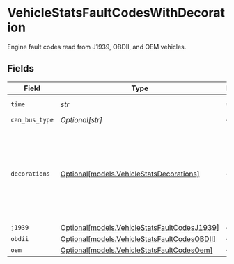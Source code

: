# VehicleStatsFaultCodesWithDecoration

Engine fault codes read from J1939, OBDII, and OEM vehicles.


## Fields

| Field                                                                                                                                                                                                                                                                                                                                              | Type                                                                                                                                                                                                                                                                                                                                               | Required                                                                                                                                                                                                                                                                                                                                           | Description                                                                                                                                                                                                                                                                                                                                        | Example                                                                                                                                                                                                                                                                                                                                            |
| -------------------------------------------------------------------------------------------------------------------------------------------------------------------------------------------------------------------------------------------------------------------------------------------------------------------------------------------------- | -------------------------------------------------------------------------------------------------------------------------------------------------------------------------------------------------------------------------------------------------------------------------------------------------------------------------------------------------- | -------------------------------------------------------------------------------------------------------------------------------------------------------------------------------------------------------------------------------------------------------------------------------------------------------------------------------------------------- | -------------------------------------------------------------------------------------------------------------------------------------------------------------------------------------------------------------------------------------------------------------------------------------------------------------------------------------------------- | -------------------------------------------------------------------------------------------------------------------------------------------------------------------------------------------------------------------------------------------------------------------------------------------------------------------------------------------------- |
| `time`                                                                                                                                                                                                                                                                                                                                             | *str*                                                                                                                                                                                                                                                                                                                                              | :heavy_check_mark:                                                                                                                                                                                                                                                                                                                                 | UTC timestamp in RFC 3339 format. Example: `2020-01-27T07:06:25Z`.                                                                                                                                                                                                                                                                                 | 2020-01-27T07:06:25Z                                                                                                                                                                                                                                                                                                                               |
| `can_bus_type`                                                                                                                                                                                                                                                                                                                                     | *Optional[str]*                                                                                                                                                                                                                                                                                                                                    | :heavy_minus_sign:                                                                                                                                                                                                                                                                                                                                 | The CAN bus type of the vehicle.                                                                                                                                                                                                                                                                                                                   | CANBUS_J1939_500                                                                                                                                                                                                                                                                                                                                   |
| `decorations`                                                                                                                                                                                                                                                                                                                                      | [Optional[models.VehicleStatsDecorations]](../models/vehiclestatsdecorations.md)                                                                                                                                                                                                                                                                   | :heavy_minus_sign:                                                                                                                                                                                                                                                                                                                                 | Optional decorations to the primary stat event. See [here](doc:decorations) for more details. The example shows the response if you were to submit `decorations=engineStates&obdEngineSeconds` to the query parameter:<br/><br/>```json<br/>"decorations":{<br/>  "engineStates": {<br/>    "value": "Off"<br/>  },<br/>  "obdEngineSeconds": {<br/>    "value": 9723103<br/>  }<br/>}<br/>``` |                                                                                                                                                                                                                                                                                                                                                    |
| `j1939`                                                                                                                                                                                                                                                                                                                                            | [Optional[models.VehicleStatsFaultCodesJ1939]](../models/vehiclestatsfaultcodesj1939.md)                                                                                                                                                                                                                                                           | :heavy_minus_sign:                                                                                                                                                                                                                                                                                                                                 | Vehicle fault codes for J1939 vehicles.                                                                                                                                                                                                                                                                                                            |                                                                                                                                                                                                                                                                                                                                                    |
| `obdii`                                                                                                                                                                                                                                                                                                                                            | [Optional[models.VehicleStatsFaultCodesOBDII]](../models/vehiclestatsfaultcodesobdii.md)                                                                                                                                                                                                                                                           | :heavy_minus_sign:                                                                                                                                                                                                                                                                                                                                 | Vehicle fault codes for passenger vehicles.                                                                                                                                                                                                                                                                                                        |                                                                                                                                                                                                                                                                                                                                                    |
| `oem`                                                                                                                                                                                                                                                                                                                                              | [Optional[models.VehicleStatsFaultCodesOem]](../models/vehiclestatsfaultcodesoem.md)                                                                                                                                                                                                                                                               | :heavy_minus_sign:                                                                                                                                                                                                                                                                                                                                 | Vehicle fault codes for OEM vehicles.                                                                                                                                                                                                                                                                                                              |                                                                                                                                                                                                                                                                                                                                                    |